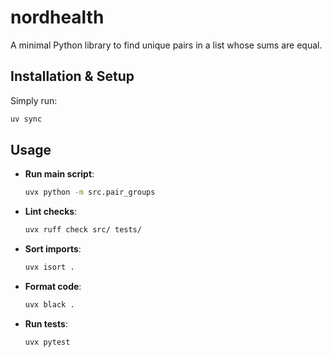 # nordhealth

A minimal Python library to find unique pairs in a list whose sums are equal.

## Installation & Setup

Simply run:

```bash
uv sync
```

## Usage

* **Run main script**:

  ```bash
  uvx python -m src.pair_groups
  ```

* **Lint checks**:

  ```bash
  uvx ruff check src/ tests/
  ```

* **Sort imports**:

  ```bash
  uvx isort .
  ```

* **Format code**:

  ```bash
  uvx black .
  ```

* **Run tests**:

  ```bash
  uvx pytest
  ```

